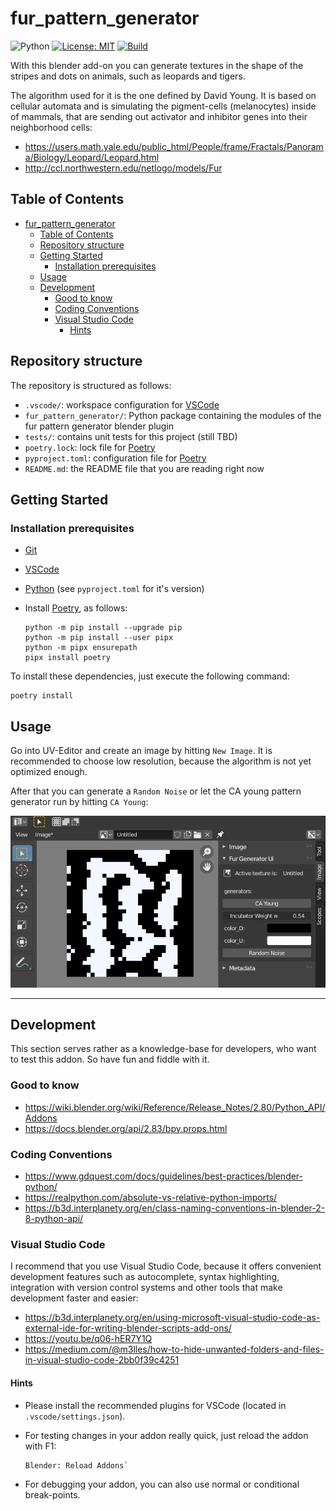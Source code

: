 # fur_pattern_generator

![Python](https://img.shields.io/badge/python-3.10+-blue)
[![License: MIT](https://img.shields.io/badge/License-MIT-yellow.svg)](https://opensource.org/licenses/MIT)
[![Build](https://github.com/RobertHue/fur_pattern_generator/actions/workflows/test.yml/badge.svg?branch=master)](https://github.com/RobertHue/fur_pattern_generator/actions/workflows/test.yml)

With this blender add-on you can generate textures in the shape of the stripes
and dots on animals, such as leopards and tigers.

The algorithm used for it is the one defined by David Young. It is based on
cellular automata and is simulating the pigment-cells (melanocytes) inside of
mammals, that are sending out activator and inhibitor genes into their
neighborhood cells:

- https://users.math.yale.edu/public_html/People/frame/Fractals/Panorama/Biology/Leopard/Leopard.html
- http://ccl.northwestern.edu/netlogo/models/Fur

## Table of Contents

- [fur\_pattern\_generator](#fur_pattern_generator)
  - [Table of Contents](#table-of-contents)
  - [Repository structure](#repository-structure)
  - [Getting Started](#getting-started)
    - [Installation prerequisites](#installation-prerequisites)
  - [Usage](#usage)
  - [Development](#development)
    - [Good to know](#good-to-know)
    - [Coding Conventions](#coding-conventions)
    - [Visual Studio Code](#visual-studio-code)
      - [Hints](#hints)

## Repository structure

The repository is structured as follows:

- `.vscode/`: workspace configuration for [VSCode]
- `fur_pattern_generator/`: Python package containing the modules of the fur pattern generator blender plugin
- `tests/`: contains unit tests for this project (still TBD)
- `poetry.lock`: lock file for [Poetry]
- `pyproject.toml`: configuration file for [Poetry]
- `README.md`: the README file that you are reading right now

## Getting Started

### Installation prerequisites

- [Git]
- [VSCode]
- [Python] (see `pyproject.toml` for it's version)
- Install [Poetry], as follows:

   ```console
   python -m pip install --upgrade pip
   python -m pip install --user pipx
   python -m pipx ensurepath
   pipx install poetry
   ```

To install these dependencies, just execute the following command:

   ```console
   poetry install
   ```

## Usage

Go into UV-Editor and create an image by hitting `New Image`.
It is recommended to choose low resolution, because the algorithm is not yet optimized enough.

After that you can generate a `Random Noise` or let the CA young pattern generator run by hitting `CA Young`:

![example](doc/example.png)

---

## Development

This section serves rather as a knowledge-base for developers,
who want to test this addon. So have fun and fiddle with it.

### Good to know

- https://wiki.blender.org/wiki/Reference/Release_Notes/2.80/Python_API/Addons
- https://docs.blender.org/api/2.83/bpy.props.html

### Coding Conventions

- https://www.gdquest.com/docs/guidelines/best-practices/blender-python/
- https://realpython.com/absolute-vs-relative-python-imports/
- https://b3d.interplanety.org/en/class-naming-conventions-in-blender-2-8-python-api/

### Visual Studio Code

I recommend that you use Visual Studio Code, because it offers convenient
development features such as autocomplete, syntax highlighting, integration
with version control systems and other tools that make development faster
and easier:

- https://b3d.interplanety.org/en/using-microsoft-visual-studio-code-as-external-ide-for-writing-blender-scripts-add-ons/
- https://youtu.be/q06-hER7Y1Q
- https://medium.com/@m3lles/how-to-hide-unwanted-folders-and-files-in-visual-studio-code-2bb0f39c4251

#### Hints

- Please install the recommended plugins for VSCode (located in `.vscode/settings.json`).

- For testing changes in your addon really quick, just reload the addon with F1:

   ```console
   Blender: Reload Addons`
   ```

- For debugging your addon, you can also use normal or conditional break-points.

[Git]: https://git-scm.com/downloads
[Python]: https://www.python.org/
[VSCode]: https://code.visualstudio.com/
[Poetry]: https://python-poetry.org/
